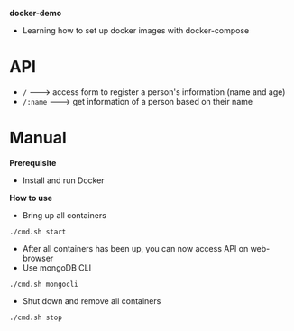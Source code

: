 **docker-demo**
- Learning how to set up docker images with docker-compose

# API

- `/` ---> access form to register a person's information (name and age)
- `/:name` ---> get information of a person based on their name

# Manual

**Prerequisite**
- Install and run Docker

**How to use**

- Bring up all containers
```
./cmd.sh start
```
- After all containers has been up, you can now access API on web-browser
- Use mongoDB CLI
```
./cmd.sh mongocli
```

- Shut down and remove all containers
```
./cmd.sh stop
```
